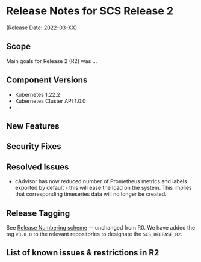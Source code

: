 # Release Notes for SCS Release 2
(Release Date: 2022-03-XX)

## Scope

Main goals for Release 2 (R2) was ...

## Component Versions

* Kubernetes 1.22.2
* Kubernetes Cluster API 1.0.0
* ...

## New Features

## Security Fixes

## Resolved Issues

* cAdvisor has now reduced number of Prometheus metrics and labels exported by 
default - this will ease the load on the system.
This implies that corresponding timeseries data will no longer be created.

## Release Tagging

See [Release Numbering scheme](../Design-Docs/Release-Numbering-Scheme.md) -- unchanged from R0.
We have added the tag `v3.0.0` to the relevant repositories to designate the `SCS_RELEASE_R2`.

## List of known issues & restrictions in R2
